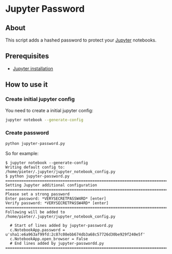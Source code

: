 # Jupyter Password

## About

This script adds a hashed password to protect your [Jupyter](http://jupyter.org/) notebooks.

## Prerequisites

* [Jupyter installation](http://jupyter.readthedocs.io/en/latest/install.html)

## How to use it

### Create initial jupyter config

You need to create a initial jupyter config:

```bash
jupyter notebook --generate-config
```

### Create password
```bash
python jupyter-password.py
```

So for example:
```
$ jupyter notebook --generate-config
Writing default config to: /home/pieter/.jupyter/jupyter_notebook_config.py
$ python jupyter-password.py
===========================================================================
Setting Jupyter additional configuration
===========================================================================
Please set a strong password
Enter password: *VERYSECRETPASSW4RD* [enter]
Verify password: *VERYSECRETPASSW4RD* [enter]
===========================================================================
Following will be added to /home/pieter/.jupyter/jupyter_notebook_config.py

  # Start of lines added by jupyter-password.py
  c.NotebookApp.password = u'sha1:e6a963af99fd:2c87c08ebb674db3a68c57726d30be929f240e5f'
  c.NotebookApp.open_browser = False
  # End lines added by jupyter-passwordd.py
===========================================================================
```
